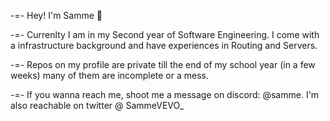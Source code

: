 -=- Hey! I'm Samme 🎈

-=- Currenlty I am in my Second year of Software Engineering. I come with a infrastructure background and have experiences in Routing and Servers.

-=- Repos on my profile are private till the end of my school year (in a few weeks) many of them are incomplete or a mess.

-=- If you wanna reach me, shoot me a message on discord: @samme.  I'm also reachable on twitter @ SammeVEVO_
